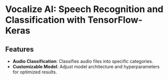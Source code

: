 # Vocalize AI: Speech Recognition and Classification with TensorFlow-Keras

## Features
- **Audio Classification**: Classifies audio files into specific categories.
- **Customizable Model**: Adjust model architecture and hyperparameters for optimized results.
